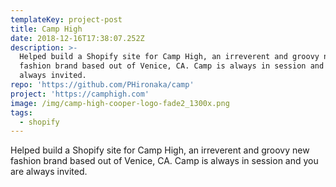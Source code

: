 ```yaml
---
templateKey: project-post
title: Camp High
date: 2018-12-16T17:38:07.252Z
description: >-
  Helped build a Shopify site for Camp High, an irreverent and groovy new
  fashion brand based out of Venice, CA. Camp is always in session and you are
  always invited.
repo: 'https://github.com/PHironaka/camp'
project: 'https://camphigh.com'
image: /img/camp-high-cooper-logo-fade2_1300x.png
tags:
  - shopify
---
```

Helped build a Shopify site for Camp High, an irreverent and groovy new fashion brand based out of Venice, CA. Camp is always in session and you are always invited.
